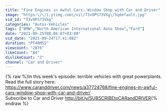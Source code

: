 ```yaml
---
title: "Fine Engines in Awful Cars: Window Shop with Car and Driver"
image: "https:\/\/i.ytimg.com\/vi\/T3v9PS73VXg\/hqdefault.jpg"
vid_id: "T3v9PS73VXg"
categories: "Autos-Vehicles"
tags: ["BMW","North American International Auto Show","Ford"]
date: "2021-09-25T08:06:07+03:00"
vid_date: "2021-09-24T17:41:08Z"
duration: "PT48M5S"
viewcount: "2876"
likeCount: "84"
dislikeCount: "2"
channel: "Car and Driver"
---
```

{% raw %}In this week's episode: terrible vehicles with great powerplants. Read the full story here: <a rel="nofollow" target="blank" href="https://www.caranddriver.com/news/a37724768/fine-engines-in-awful-cars-window-shop-with-car-and-driver/">https://www.caranddriver.com/news/a37724768/fine-engines-in-awful-cars-window-shop-with-car-and-driver/</a><br />Subscribe to Car and Driver <a rel="nofollow" target="blank" href="http://bit.ly/SUBSCRIBEtoCARandDRIVER">http://bit.ly/SUBSCRIBEtoCARandDRIVER</a>{% endraw %}
